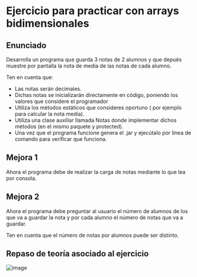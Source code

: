 # Ejercicio para practicar con arrays bidimensionales

## Enunciado
Desarrolla un programa que guarda 3 notas de 2 alumnos y que depués muestre por pantalla la nota de media de las notas de cada alumno.

Ten en cuenta que:

- Las notas serán decimales.
- Dichas notas se inicializarán directamente en código, poniendo los valores que considere el programador
- Utiliza los métodos estáticos que consideres oportuno ( por ejemplo para calcular la nota media).
- Utiliza una clase auxiliar llamada Notas donde implementar dichos métodos (en el mismo paquete y protected).
- Una vez que el programa funcione genera el .jar y ejecútalo por línea de comando para verificar que funciona.

## Mejora 1
Ahora el programa debe de realizar la carga de notas mediante lo que lea por consola.

## Mejora 2
Ahora el programa debe preguntar al usuario el número de alumnos de los que va a guardar la nota y por cada alumno el número de notas que va a guardar.

Ten en cuenta que el número de notas por alumnos puede ser distinto.


## Repaso de teoría asociado al ejercicio

![image](https://user-images.githubusercontent.com/91023374/138485548-4994ef40-d90a-4473-9741-b9d45603ad12.png)
